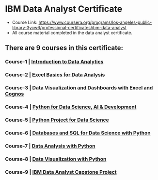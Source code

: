 # IBM Data Analyst Certificate

- Course Link: https://www.coursera.org/programs/los-angeles-public-library-3ycw6/professional-certificates/ibm-data-analyst
- All course material completed in the data analyst certificate.

## There are 9 courses in this certificate:
### Course-1 | [Introduction to Data Analytics](Course-1)
### Course-2 | [Excel Basics for Data Analysis](Course-2)
### Course-3 | [Data Visualization and Dashboards with Excel and Cognos](Course-3)
### Course-4 | [Python for Data Science, AI & Development](Course-4)
### Course-5 | [Python Project for Data Science](Course-5)
### Course-6 | [Databases and SQL for Data Science with Python](Course-6)
### Course-7 | [Data Analysis with Python](Course-7)
### Course-8 | [Data Visualization with Python](Course-8)
### Course-9 | [IBM Data Analyst Capstone Project](Course-9)
